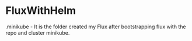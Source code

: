 # FluxWithHelm

.minikube - It is the folder created my Flux after bootstrapping flux with the repo and cluster minikube.
